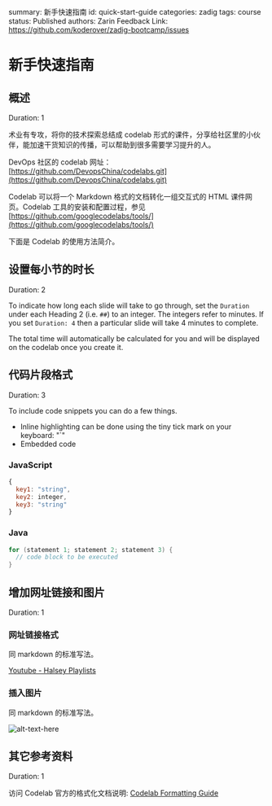 summary: 新手快速指南
id: quick-start-guide
categories: zadig
tags: course
status: Published
authors: Zarin
Feedback Link:  <https://github.com/koderover/zadig-bootcamp/issues>

# 新手快速指南
<!-- ------------------------ -->
## 概述 
Duration: 1

术业有专攻，将你的技术探索总结成 codelab 形式的课件，分享给社区里的小伙伴，能加速干货知识的传播，可以帮助到很多需要学习提升的人。

DevOps 社区的 codelab 网址：[https://github.com/DevopsChina/codelabs.git](https://github.com/DevopsChina/codelabs.git)

Codelab 可以将一个 Markdown 格式的文档转化一组交互式的 HTML 课件网页。Codelab 工具的安装和配置过程，参见 [https://github.com/googlecodelabs/tools/](https://github.com/googlecodelabs/tools/)

下面是 Codelab 的使用方法简介。


<!-- ------------------------ -->
## 设置每小节的时长
Duration: 2

To indicate how long each slide will take to go through, set the `Duration` under each Heading 2 (i.e. `##`) to an integer. 
The integers refer to minutes. If you set `Duration: 4` then a particular slide will take 4 minutes to complete. 

The total time will automatically be calculated for you and will be displayed on the codelab once you create it. 

<!-- ------------------------ -->
## 代码片段格式
Duration: 3

To include code snippets you can do a few things. 
- Inline highlighting can be done using the tiny tick mark on your keyboard: "`"
- Embedded code

### JavaScript

```javascript
{ 
  key1: "string", 
  key2: integer,
  key3: "string"
}
```

### Java

```java
for (statement 1; statement 2; statement 3) {
  // code block to be executed
}
```

<!-- ------------------------ -->
## 增加网址链接和图片
Duration: 1

### 网址链接格式

同 markdown 的标准写法。

[Youtube - Halsey Playlists](https://www.youtube.com/user/iamhalsey/playlists)

### 插入图片

同 markdown 的标准写法。

![alt-text-here](assets/Puppy.JPG)

<!-- ------------------------ -->
## 其它参考资料
Duration: 1

访问 Codelab 官方的格式化文档说明: [Codelab Formatting Guide](https://github.com/googlecodelabs/tools/blob/master/FORMAT-GUIDE.md)

